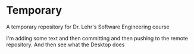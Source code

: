 # Temporary
A temporary repository for Dr. Lehr's Software Engineering course

I'm adding some text and then committing and then pushing to the remote repository. And then see what the Desktop does